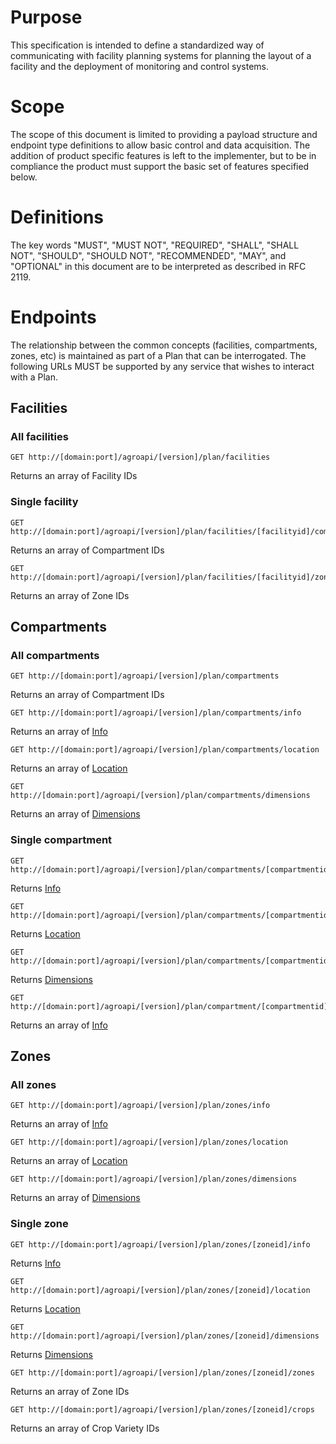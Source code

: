 # Purpose

This specification is intended to define a standardized way of communicating with facility planning systems for planning the layout of a facility and the deployment of monitoring and control systems.

# Scope

The scope of this document is limited to providing a payload structure and endpoint type definitions to allow basic control and data acquisition. The addition of product specific features is left to the implementer, but to be in compliance the product must support the basic set of features specified below.

# Definitions

The key words "MUST", "MUST NOT", "REQUIRED", "SHALL", "SHALL NOT", "SHOULD", "SHOULD NOT", "RECOMMENDED",  "MAY", and "OPTIONAL" in this document are to be interpreted as described in RFC 2119.

# Endpoints
The relationship between the common concepts (facilities, compartments, zones, etc) is maintained as part of a Plan that can be interrogated. The following URLs MUST be supported by any service that wishes to interact with a Plan.

## Facilities
### All facilities
```
GET http://[domain:port]/agroapi/[version]/plan/facilities  
```
Returns an array of Facility IDs  

### Single facility
```
GET http://[domain:port]/agroapi/[version]/plan/facilities/[facilityid]/compartments  
```
Returns an array of Compartment IDs  

```
GET http://[domain:port]/agroapi/[version]/plan/facilities/[facilityid]/zones  
```
Returns an array of Zone IDs  

## Compartments
### All compartments
```
GET http://[domain:port]/agroapi/[version]/plan/compartments  
```
Returns an array of Compartment IDs  

```
GET http://[domain:port]/agroapi/[version]/plan/compartments/info  
```
Returns an array of [Info](https://github.com/open-ag-tech/api-spec/blob/master/versions/0.0.1.md#info)  

```
GET http://[domain:port]/agroapi/[version]/plan/compartments/location  
```
Returns an array of [Location](https://github.com/open-ag-tech/api-spec/blob/master/versions/0.0.1.md#location)  
```
GET http://[domain:port]/agroapi/[version]/plan/compartments/dimensions  
```
Returns an array of [Dimensions](https://github.com/open-ag-tech/api-spec/blob/master/versions/0.0.1.md#dimensions)  


### Single compartment
```
GET http://[domain:port]/agroapi/[version]/plan/compartments/[compartmentid]/info  
```
Returns [Info](https://github.com/open-ag-tech/api-spec/blob/master/versions/0.0.1.md#info)  

```
GET http://[domain:port]/agroapi/[version]/plan/compartments/[compartmentid]/location  
```
Returns [Location](https://github.com/open-ag-tech/api-spec/blob/master/versions/0.0.1.md#location)  

```
GET http://[domain:port]/agroapi/[version]/plan/compartments/[compartmentid]/dimensions  
```
Returns [Dimensions](https://github.com/open-ag-tech/api-spec/blob/master/versions/0.0.1.md#dimensions)  

```
GET http://[domain:port]/agroapi/[version]/plan/compartment/[compartmentid]/zones  
```
Returns an array of [Info](https://github.com/open-ag-tech/api-spec/blob/master/versions/0.0.1.md#info)  

## Zones
### All zones
```
GET http://[domain:port]/agroapi/[version]/plan/zones/info  
```
Returns an array of [Info](https://github.com/open-ag-tech/api-spec/blob/master/versions/0.0.1.md#info)  

```
GET http://[domain:port]/agroapi/[version]/plan/zones/location  
```
Returns an array of [Location](https://github.com/open-ag-tech/api-spec/blob/master/versions/0.0.1.md#location)  

```
GET http://[domain:port]/agroapi/[version]/plan/zones/dimensions  
```
Returns an array of [Dimensions](https://github.com/open-ag-tech/api-spec/blob/master/versions/0.0.1.md#dimensions)  

### Single zone
```
GET http://[domain:port]/agroapi/[version]/plan/zones/[zoneid]/info  
```
Returns [Info](https://github.com/open-ag-tech/api-spec/blob/master/versions/0.0.1.md#info)  

```
GET http://[domain:port]/agroapi/[version]/plan/zones/[zoneid]/location  
```
Returns [Location](https://github.com/open-ag-tech/api-spec/blob/master/versions/0.0.1.md#location)  

```
GET http://[domain:port]/agroapi/[version]/plan/zones/[zoneid]/dimensions  
```
Returns [Dimensions](https://github.com/open-ag-tech/api-spec/blob/master/versions/0.0.1.md#dimensions)  

```
GET http://[domain:port]/agroapi/[version]/plan/zones/[zoneid]/zones  
```
Returns an array of Zone IDs  

```
GET http://[domain:port]/agroapi/[version]/plan/zones/[zoneid]/crops  
```
Returns an array of Crop Variety IDs  

